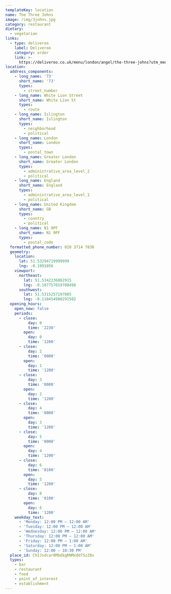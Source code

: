 ```yaml
---
templateKey: location
name: The Three Johns
image: /img/3johns.jpg
category: restaurant
dietary:
  - vegetarian
links:
  - type: deliveroo
    label: Deliveroo
    category: order
    link: >-
      https://deliveroo.co.uk/menu/london/angel/the-three-johns?utm_medium=affiliate&utm_source=google_maps_link
location:
  address_components:
    - long_name: '73'
      short_name: '73'
      types:
        - street_number
    - long_name: White Lion Street
      short_name: White Lion St
      types:
        - route
    - long_name: Islington
      short_name: Islington
      types:
        - neighborhood
        - political
    - long_name: London
      short_name: London
      types:
        - postal_town
    - long_name: Greater London
      short_name: Greater London
      types:
        - administrative_area_level_2
        - political
    - long_name: England
      short_name: England
      types:
        - administrative_area_level_1
        - political
    - long_name: United Kingdom
      short_name: GB
      types:
        - country
        - political
    - long_name: N1 9PF
      short_name: N1 9PF
      types:
        - postal_code
  formatted_phone_number: 020 3714 7830
  geometry:
    location:
      lat: 51.53294719999999
      lng: -0.1091056
    viewport:
      northeast:
        lat: 51.5342236802915
        lng: -0.107757019708498
      southwest:
        lat: 51.5315257197085
        lng: -0.110454980291502
  opening_hours:
    open_now: false
    periods:
      - close:
          day: 0
          time: '2230'
        open:
          day: 0
          time: '1200'
      - close:
          day: 2
          time: '0000'
        open:
          day: 1
          time: '1200'
      - close:
          day: 3
          time: '0000'
        open:
          day: 2
          time: '1200'
      - close:
          day: 4
          time: '0000'
        open:
          day: 3
          time: '1200'
      - close:
          day: 5
          time: '0000'
        open:
          day: 4
          time: '1200'
      - close:
          day: 6
          time: '0100'
        open:
          day: 5
          time: '1200'
      - close:
          day: 0
          time: '0100'
        open:
          day: 6
          time: '1200'
    weekday_text:
      - 'Monday: 12:00 PM – 12:00 AM'
      - 'Tuesday: 12:00 PM – 12:00 AM'
      - 'Wednesday: 12:00 PM – 12:00 AM'
      - 'Thursday: 12:00 PM – 12:00 AM'
      - 'Friday: 12:00 PM – 1:00 AM'
      - 'Saturday: 12:00 PM – 1:00 AM'
      - 'Sunday: 12:00 – 10:30 PM'
  place_id: ChIJsdcar0MbdkgRNMxdd75zZ8s
  types:
    - bar
    - restaurant
    - food
    - point_of_interest
    - establishment
---
```

